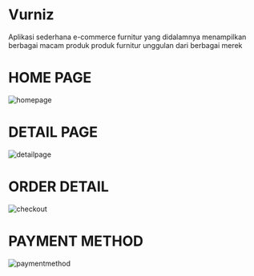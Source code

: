 # Vurniz
Aplikasi sederhana e-commerce furnitur yang didalamnya menampilkan berbagai macam produk produk furnitur unggulan dari berbagai merek

# HOME PAGE

![homepage](https://user-images.githubusercontent.com/55588249/162181289-4bf31fe7-cf1f-400e-8628-9117b7979230.png)

# DETAIL PAGE

![detailpage](https://user-images.githubusercontent.com/55588249/162181281-a40b3fc4-7ce5-4bae-84d2-8f91a696c2c6.png)

# ORDER DETAIL

![checkout](https://user-images.githubusercontent.com/55588249/162181278-4ed3aabd-f1ae-4442-8ea1-b8b47ef10968.png)

# PAYMENT METHOD

![paymentmethod](https://user-images.githubusercontent.com/55588249/162181266-c4598e00-5548-4c8f-a976-1f12de50f37d.png)
